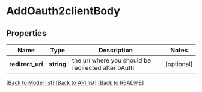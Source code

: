# AddOauth2clientBody

## Properties
Name | Type | Description | Notes
------------ | ------------- | ------------- | -------------
**redirect_uri** | **string** | the uri where you should be redirected after oAuth | [optional] 

[[Back to Model list]](../../README.md#documentation-for-models) [[Back to API list]](../../README.md#documentation-for-api-endpoints) [[Back to README]](../../README.md)

